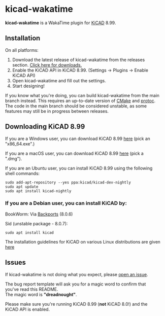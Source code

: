 # kicad-wakatime

**kicad-wakatime** is a WakaTime plugin for [KiCAD](https://www.kicad.org/) 8.99.

## Installation

On all platforms:
1. Download the latest release of kicad-wakatime from the releases section. [Click here for downloads.](https://github.com/hackclub/kicad-wakatime/releases)
2. Enable the KiCAD API in KiCAD 8.99. (Settings -> Plugins -> Enable KiCAD API)
3. Open kicad-wakatime and fill out the settings.
4. Start designing!

If you know what you're doing, you can build kicad-wakatime from the main branch instead. This requires an up-to-date version of [CMake](https://cmake.org) and [protoc](https://grpc.io/docs/protoc-installation).\
The code in the main branch should be considered unstable, as some features may still be in progress between releases.

## Downloading KiCAD 8.99

If you are a Windows user, you can download KiCAD 8.99 [here](https://downloads.kicad.org/kicad/windows/explore/nightlies) (pick an "x86_64.exe".)

If you are a macOS user, you can download KiCAD 8.99 [here](https://downloads.kicad.org/kicad/macos/explore/nightlies) (pick a ".dmg").

If you are an Ubuntu user, you can install KiCAD 8.99 using the following shell commands:

```shell
sudo add-apt-repository --yes ppa:kicad/kicad-dev-nightly
sudo apt update
sudo apt install kicad-nightly
```

### If you are a Debian user, you can install KiCAD by:

BookWorm: Via [Backports](https://backports.debian.org/Instructions/)  (8.0.6)

Sid (unstable package - 8.0.7):

```shell
sudo apt install kicad
```

The installation guidelines for KiCAD on various Linux distributions are given [here](https://www.kicad.org/download/linux/)

## Issues

If kicad-wakatime is not doing what you expect, please [open an issue](https://github.com/hackclub/kicad-wakatime/issues).

The bug report template will ask you for a magic word to confirm that you've read this README.\
The magic word is **"dreadnought"**.

Please make sure you're running KiCAD 8.99 (**not** KiCAD 8.0!) and the KiCAD API is enabled.
